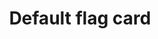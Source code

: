 ---
layout: pattern
categories: [patterns, card]
title: Default flag card
type: [detail-page]
permalink: /patterns/card/card-flag-default/
description: |
  This "flag" card has the image positioned on the left . The example in the html below shows how to apply. To see an example with the image with padding, see the [right flag](/patterns/card/card-flag-media-right-inset/). _see more details on functionality on the [default card](/patterns/card) page_
overview: This "flag" card has the image positioned on the left with the image at full height.

usa-link: "https://designsystem.digital.gov/components/card/"
cards:
  - title: Card 1
    content: card 1 content
    button: Learn more about card 1
    img: https://designsystem.digital.gov/img/introducing-uswds-2-0/built-to-grow--alt.jpg
    alt: placeholder image
yml: |
  
  cards:
  - title: Card 1
    tag: card 1 tag
    content: card 1 content
    link_text: Learn more about card 1
    link: "http://tosomewhere.com"
    img: https://designsystem.digital.gov/img/introducing-uswds-2-0/built-to-grow--alt.jpg
    alt: placeholder image

jekyll: |

  "{% include patterns/card/card-flag-default-jk.md %}"
### Paths to view design and code... 
## designimg: can be used to show an image of the design until a coded version can be created. The htmlpath & csspath should be located in the pattens folder. Read more about creating coded components in /docs/creating-patterns 
# designimg: 
htmlpath: patterns/card/card-flag-default.md
csspath: patterns/card/card-flag-default.scss
---